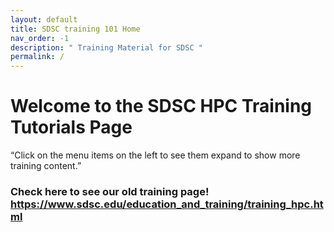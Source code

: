 ```yaml
---
layout: default
title: SDSC training 101 Home
nav_order: -1
description: " Training Material for SDSC "
permalink: /
---
```


# Welcome to the SDSC HPC Training Tutorials Page

“Click on the menu items on the left to see them expand to show more training content.”

### Check here to see our old training page! https://www.sdsc.edu/education_and_training/training_hpc.html

